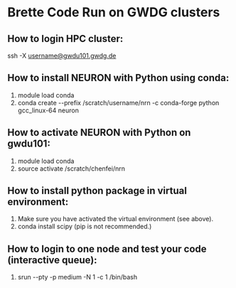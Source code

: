 # Brette Code Run on GWDG clusters


## How to login HPC cluster:
ssh -X username@gwdu101.gwdg.de

## How to install NEURON with Python using conda:
1. module load conda
2. conda create --prefix /scratch/username/nrn -c conda-forge python gcc_linux-64 neuron

## How to activate NEURON with Python on gwdu101:
1. module load conda
2. source activate /scratch/chenfei/nrn

## How to install python package in virtual environment:
1. Make sure you have activated the virtual environment (see above). 
2. conda install scipy (pip is not recommended.)

## How to login to one node and test your code (interactive queue):
1. srun --pty -p medium -N 1 -c 1 /bin/bash
